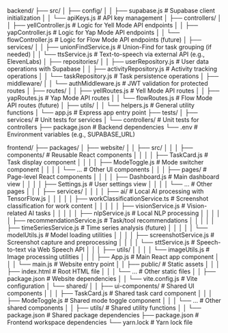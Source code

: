 backend/
├── src/
│   ├── config/
│   │   ├── supabase.js           # Supabase client initialization
│   │   └── apiKeys.js            # API key management
│   ├── controllers/
│   │   ├── yellController.js     # Logic for Yell Mode API endpoints
│   │   ├── yapController.js      # Logic for Yap Mode API endpoints
│   │   └── flowController.js     # Logic for Flow Mode API endpoints (future)
│   ├── services/
│   │   ├── unionFindService.js   # Union-Find for task grouping (if needed)
│   │   └── ttsService.js         # Text-to-speech via external API (e.g., ElevenLabs)
│   ├── repositories/
│   │   ├── userRepository.js     # User data operations with Supabase
│   │   ├── activityRepository.js # Activity tracking operations
│   │   └── taskRepository.js     # Task persistence operations
│   ├── middleware/
│   │   └── authMiddleware.js     # JWT validation for protected routes
│   ├── routes/
│   │   ├── yellRoutes.js         # Yell Mode API routes
│   │   ├── yapRoutes.js          # Yap Mode API routes
│   │   └── flowRoutes.js         # Flow Mode API routes (future)
│   ├── utils/
│   │   └── helpers.js            # General utility functions
│   └── app.js                    # Express app entry point
├── tests/
│   ├── services/                 # Unit tests for services
│   └── controllers/              # Unit tests for controllers
├── package.json                  # Backend dependencies
└── .env                          # Environment variables (e.g., SUPABASE_URL)

frontend/
├── packages/
│   ├── website/
│   │   ├── src/
│   │   │   ├── components/       # Reusable React components
│   │   │   │   ├── TaskCard.js   # Task display component
│   │   │   │   ├── ModeToggle.js # Mode switcher component
│   │   │   │   └── ...           # Other UI components
│   │   │   ├── pages/            # Page-level React components
│   │   │   │   ├── Dashboard.js  # Main dashboard view
│   │   │   │   ├── Settings.js   # User settings view
│   │   │   │   └── ...           # Other pages
│   │   │   ├── services/
│   │   │   │   ├── ai/           # Local AI processing with TensorFlow.js
│   │   │   │   │   ├── workClassificationService.ts  # Screenshot classification for work content
│   │   │   │   │   ├── visionService.js               # Vision-related AI tasks
│   │   │   │   │   ├── nlpService.js                  # Local NLP processing
│   │   │   │   │   ├── recommendationService.js       # Task/tool recommendations
│   │   │   │   │   ├── timeSeriesService.js          # Time series analysis (future)
│   │   │   │   │   └── modelUtils.js                 # Model loading utilities
│   │   │   │   ├── screenshotService.js  # Screenshot capture and preprocessing
│   │   │   │   └── sttService.js         # Speech-to-text via Web Speech API
│   │   │   ├── utils/
│   │   │   │   └── imageUtils.js         # Image processing utilities
│   │   │   ├── App.js                    # Main React app component
│   │   │   └── main.js                   # Website entry point
│   │   ├── public/                       # Static assets
│   │   │   ├── index.html                # Root HTML file
│   │   │   └── ...                       # Other static files
│   │   ├── package.json                  # Website dependencies
│   │   └── vite.config.js                # Vite configuration
│   └── shared/
│   │   ├── ui-components/                # Shared UI components
│   │   │   ├── TaskCard.js               # Shared task card component
│   │   │   ├── ModeToggle.js             # Shared mode toggle component
│   │   │   └── ...                       # Other shared components
│   │   ├── utils/                        # Shared utility functions
│   │   └── package.json                  # Shared package dependencies
├── package.json                          # Frontend workspace dependencies
└── yarn.lock                             # Yarn lock file